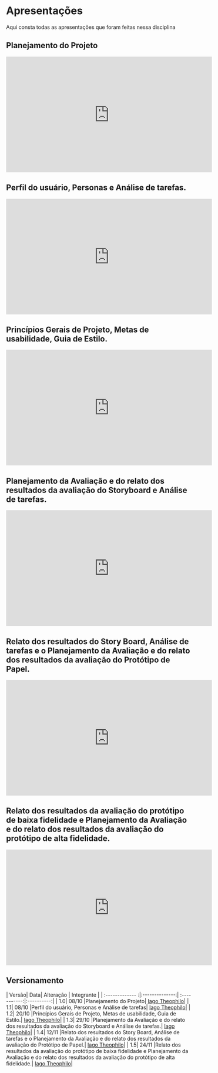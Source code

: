 # Apresentações
Aqui consta todas as apresentações que foram feitas nessa disciplina
## Planejamento do Projeto
<iframe width="560" height="315" src="https://www.youtube.com/embed/mFr6sQKDsdg" frameborder="0" allow="accelerometer; autoplay; clipboard-write; encrypted-media; gyroscope; picture-in-picture" allowfullscreen></iframe>

## Perfil do usuário, Personas e Análise de tarefas.
<iframe width="560" height="315" src="https://www.youtube.com/embed/BWi_RGWpn5E" frameborder="0" allow="accelerometer; autoplay; clipboard-write; encrypted-media; gyroscope; picture-in-picture" allowfullscreen></iframe>

## Princípios Gerais de Projeto, Metas de usabilidade, Guia de Estilo.
<iframe width="560" height="315" src="https://www.youtube.com/embed/SnaA4PjVUBQ" frameborder="0" allow="accelerometer; autoplay; clipboard-write; encrypted-media; gyroscope; picture-in-picture" allowfullscreen></iframe>

## Planejamento da Avaliação e do relato dos resultados da avaliação do Storyboard e Análise de tarefas.
<iframe width="560" height="315" src="https://www.youtube.com/embed/Cx7UPLZJZ2U" frameborder="0" allow="accelerometer; autoplay; clipboard-write; encrypted-media; gyroscope; picture-in-picture" allowfullscreen></iframe>

## Relato dos resultados do Story Board, Análise de tarefas e o Planejamento da Avaliação e do relato dos resultados da avaliação do Protótipo de Papel.
<iframe width="560" height="315" src="https://www.youtube.com/embed/SFFVEqAQlYQ" frameborder="0" allow="accelerometer; autoplay; clipboard-write; encrypted-media; gyroscope; picture-in-picture" allowfullscreen></iframe>

## Relato dos resultados da avaliação do protótipo de baixa fidelidade e Planejamento da Avaliação e do relato dos resultados da avaliação do protótipo de alta fidelidade.
<iframe width="560" height="315" src="https://www.youtube.com/embed/DWyGUsFl4UE" frameborder="0" allow="accelerometer; autoplay; clipboard-write; encrypted-media; gyroscope; picture-in-picture" allowfullscreen></iframe>

## Versionamento
| Versão| Data| Alteração | Integrante |
| :------------- :|:--------------:| :-----------:|:----------:|
| 1.0| 08/10 |Planejamento do Projeto| [Iago Theophilo](https://github.com/iagotheophilo)|
| 1.1| 08/10 |Perfil do usuário, Personas e Análise de tarefas| [Iago Theophilo](https://github.com/iagotheophilo)|
| 1.2| 20/10 |Princípios Gerais de Projeto, Metas de usabilidade, Guia de Estilo.| [Iago Theophilo](https://github.com/iagotheophilo)|
| 1.3| 29/10 |Planejamento da Avaliação e do relato dos resultados da avaliação do Storyboard e Análise de tarefas.| [Iago Theophilo](https://github.com/iagotheophilo)|
| 1.4| 12/11 |Relato dos resultados do Story Board, Análise de tarefas e o Planejamento da Avaliação e do relato dos resultados da avaliação do Protótipo de Papel.| [Iago Theophilo](https://github.com/iagotheophilo)|
| 1.5| 24/11 |Relato dos resultados da avaliação do protótipo de baixa fidelidade e Planejamento da Avaliação e do relato dos resultados da avaliação do protótipo de alta fidelidade.| [Iago Theophilo](https://github.com/iagotheophilo)|

